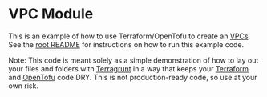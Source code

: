 # VPC Module

This is an example of how to use Terraform/OpenTofu to create an [VPCs](https://aws.amazon.com/s3/). See the 
[root README](/README.md) for instructions on how to run this example code. 

Note: This code is meant solely as a simple demonstration of how to lay out your files and folders with 
[Terragrunt](https://github.com/gruntwork-io/terragrunt) in a way that keeps your [Terraform](https://www.terraform.io)
and [OpenTofu](https://opentofu.org/) code DRY. This is not production-ready code, so use at your own risk.
